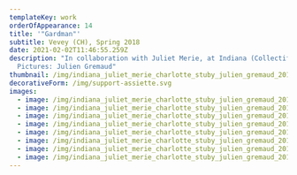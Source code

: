 ```yaml
---
templateKey: work
orderOfAppearance: 14
title: '"Gardman"'
subtitle: Vevey (CH), Spring 2018
date: 2021-02-02T11:46:55.259Z
description: "In collaboration with Juliet Merie, at Indiana (Collectif RATS).
  Pictures: Julien Gremaud"
thumbnail: /img/indiana_juliet_merie_charlotte_stuby_julien_gremaud_2018_web_10.jpg
decorativeForm: /img/support-assiette.svg
images:
  - image: /img/indiana_juliet_merie_charlotte_stuby_julien_gremaud_2018_web_01.jpg
  - image: /img/indiana_juliet_merie_charlotte_stuby_julien_gremaud_2018_web_03.jpg
  - image: /img/indiana_juliet_merie_charlotte_stuby_julien_gremaud_2018_web_09.jpg
  - image: /img/indiana_juliet_merie_charlotte_stuby_julien_gremaud_2018_web_11.jpg
  - image: /img/indiana_juliet_merie_charlotte_stuby_julien_gremaud_2018_web_13.jpg
  - image: /img/indiana_juliet_merie_charlotte_stuby_julien_gremaud_2018_web_16.jpg
  - image: /img/indiana_juliet_merie_charlotte_stuby_julien_gremaud_2018_web_20.jpg
  - image: /img/indiana_juliet_merie_charlotte_stuby_julien_gremaud_2018_web_23.jpg
---
```

